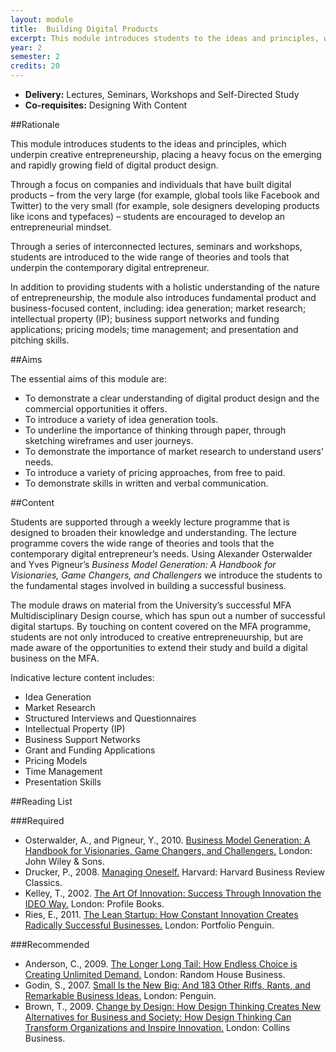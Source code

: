 ```yaml
---
layout: module
title:  Building Digital Products
excerpt: This module introduces students to the ideas and principles, which underpin creative entrepreneurship, placing a heavy focus on the emerging and rapidly growing field of digital product design.
year: 2
semester: 2
credits: 20
---
```


+ __Delivery:__ Lectures, Seminars, Workshops and Self-Directed Study
+ __Co-requisites:__ Designing With Content


##Rationale

This module introduces students to the ideas and principles, which underpin creative entrepreneurship, placing a heavy focus on the emerging and rapidly growing field of digital product design.

Through a focus on companies and individuals that have built digital products – from the very large (for example, global tools like Facebook and Twitter) to the very small (for example, sole designers developing products like icons and typefaces) – students are encouraged to develop an entrepreneurial mindset.

Through a series of interconnected lectures, seminars and workshops, students are introduced to the wide range of theories and tools that underpin the contemporary digital entrepreneur.

In addition to providing students with a holistic understanding of the nature of entrepreneurship, the module also introduces fundamental product and business-focused content, including: idea generation; market research; intellectual property (IP); business support networks and funding applications; pricing models; time management; and presentation and pitching skills.


##Aims

The essential aims of this module are:

+ To demonstrate a clear understanding of digital product design and the commercial opportunities it offers.
+ To introduce a variety of idea generation tools.
+ To underline the importance of thinking through paper, through sketching wireframes and user journeys.
+ To demonstrate the importance of market research to understand users’ needs.
+ To introduce a variety of pricing approaches, from free to paid.
+ To demonstrate skills in written and verbal communication.


##Content 

Students are supported through a weekly lecture programme that is designed to broaden their knowledge and understanding. The lecture programme covers the wide range of theories and tools that the contemporary digital entrepreneur’s needs. Using Alexander Osterwalder and Yves Pigneur’s _Business Model Generation: A Handbook for Visionaries, Game Changers, and Challengers_ we introduce the students to the fundamental stages involved in building a successful business.

The module draws on material from the University’s successful MFA Multidisciplinary Design course, which has spun out a number of successful digital startups. By touching on content covered on the MFA programme, students are not only introduced to creative entrepreneuurship, but are made aware of the opportunities to extend their study and build a digital business on the MFA.

Indicative lecture content includes:

+ Idea Generation
+ Market Research
+ Structured Interviews and Questionnaires
+ Intellectual Property (IP)
+ Business Support Networks
+ Grant and Funding Applications
+ Pricing Models
+ Time Management
+ Presentation Skills


##Reading List

###Required

+ Osterwalder, A., and Pigneur, Y., 2010. [Business Model Generation: A Handbook for Visionaries, Game Changers, and Challengers.](http://www.amazon.co.uk/exec/obidos/ASIN/0470876417/monographic-21) London: John Wiley & Sons.
+ Drucker, P., 2008. [Managing Oneself.](http://www.amazon.co.uk/exec/obidos/ASIN/142212312X/monographic-21) Harvard: Harvard Business Review Classics.
+ Kelley, T., 2002. [The Art Of Innovation: Success Through Innovation the IDEO Way.](http://www.amazon.co.uk/exec/obidos/ASIN/186197583X/monographic-21) London: Profile Books.
+ Ries, E., 2011. [The Lean Startup: How Constant Innovation Creates Radically Successful Businesses.](http://www.amazon.co.uk/exec/obidos/ASIN/0670921602/monographic-21) London: Portfolio Penguin.
	
	
###Recommended

+ Anderson, C., 2009. [The Longer Long Tail: How Endless Choice is Creating Unlimited Demand.](http://www.amazon.co.uk/exec/obidos/ASIN/1847940366/monographic-21) London: Random House Business.
+ Godin, S., 2007. [Small Is the New Big: And 183 Other Riffs, Rants, and Remarkable Business Ideas.](http://www.amazon.co.uk/exec/obidos/ASIN/0141030534/monographic-21) London: Penguin.
+ Brown, T., 2009. [Change by Design: How Design Thinking Creates New Alternatives for Business and Society: How Design Thinking Can Transform Organizations and Inspire Innovation.](http://www.amazon.co.uk/exec/obidos/ASIN/0061766089/monographic-21) London: Collins Business.


<!--

Based on our 2013/14 teaching experience, we need to rethink this module placing a heavier emphasis on 'side projects' over and above 'digital products'. Students, for the most part, just aren't ready to build digital products at this stage, so refocusing the module is important.

On reflection - now that we've done the assessment - we could perhaps widen out the deliverables to a combination of digital products *and* side projects. By and large the work in the assessment was very good. Let's not throw the baby out with the bathwater.

-->
